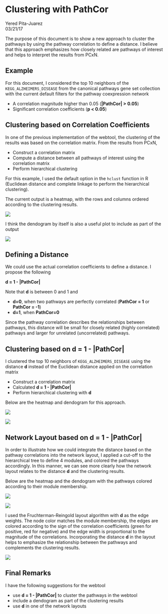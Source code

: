 # Clustering with PathCor
Yered Pita-Juarez  
03/21/17  




The purpose of this document is to show a new approach to cluster the pathways by using the pathway correlation to define a distance. I believe that this approach emphasizes how closely related are pathways of interest and helps to interpret the results from PCxN.


## Example

For this document, I considered the top 10 neighbors of the `KEGG_ALZHEIMERS_DISEASE` from the canonical pathways gene set collection with the current default filters for the pathway coexpression network

* A correlation magnitude higher than 0.05 (**|PathCor| > 0.05**)
* Significant correlation coefficients (**p < 0.05**)


## Clustering based on Correlation Coefficients

In one of the previous implementation of the webtool, the clustering of the results was based on the correlation matrix. From the results from PCxN,

* Construct a correlation matrix 
* Compute a distance between all pathways of interest using the correlation matrix
* Perform hierarchical clustering

For this example, I used the default option in the `hclust` function in R (Euclidean distance and complete linkage to perform the hierarchical clustering).

The current output is a heatmap, with the rows and columns ordered according to the clustering results.

![](pathcor_clustering_files/figure-html/heatmap_cor-1.png)<!-- -->


I think the dendogram by itself is also a useful plot to include as part of the output

![](pathcor_clustering_files/figure-html/dendogram_cor-1.png)<!-- -->

## Defining a Distance

We could use the actual correlation coefficients to define a distance. I propose the following

**d = 1 - |PathCor|**

Note that **d** is between 0 and 1 and

* **d=0**, when two pathways are perfectly correlated (**PathCor = 1** or **PathCor = -1**)
* **d=1**, when **PathCor=0**

Since the pathway correlation describes the relationships between pathways, this distance will be small for closely related (highly correlated) pathways and larger for unrelated (uncorrelated) pathways.

## Clustering based on d = 1 - |PathCor|

I clustered the top 10 neighbors of `KEGG_ALZHEIMERS_DISEASE` using the distance **d** instead of the Euclidean distance applied on the correlation matrix

* Construct a correlation matrix 
* Calculated **d = 1 - |PathCor|**
* Perform hierarchical clustering with **d**

Below are the heatmap and dendogram for this approach.

![](pathcor_clustering_files/figure-html/heatmap_dist-1.png)<!-- -->

![](pathcor_clustering_files/figure-html/dendogram_dist-1.png)<!-- -->




## Network Layout based on d = 1 - |PathCor|

In order to illustrate how we could integrate the distance based on the pathway correlations into the network layout, I applied a cut-off to the hierarchical tree to define 4 modules, and colored the pathways accordingly. In this manner, we can see more clearly how the network layout relates to the distance **d** and the clustering results.

Below are the heatmap and the dendogram with the pathways colored according to their module membership.

![](pathcor_clustering_files/figure-html/heatmap_modules-1.png)<!-- -->

![](pathcor_clustering_files/figure-html/dendogram_modules-1.png)<!-- -->

I used the Fruchterman-Reingold layout algorithm with **d** as the edge weights. The node color matches the module membership, the edges are colored according to the sign of the correlation coefficients (green for positive, red for negative) and the edge width is proportional to the magnitude of the correlations. Incorporating the distance **d** in the layout helps to emphasize the relationship between the pathways and complements the clustering results.



![](pathcor_clustering_files/figure-html/network_modules-1.png)<!-- -->


## Final Remarks

I have the following suggestions for the webtool

- use **d = 1 - |PathCor|** to cluster the pathways in the webtool
- include a dendogram as part of the clustering results
- use **d** in one of the network layouts
